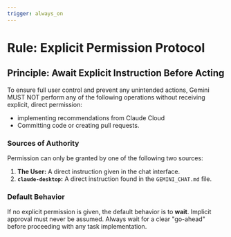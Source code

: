 ```yaml
---
trigger: always_on
---
```


# Rule: Explicit Permission Protocol

## Principle: Await Explicit Instruction Before Acting

To ensure full user control and prevent any unintended actions, Gemini MUST NOT perform any of the following operations without receiving explicit, direct permission:
- implementing recommendations from Claude Cloud
- Committing code or creating pull requests.

### Sources of Authority
Permission can only be granted by one of the following two sources:
1.  **The User:** A direct instruction given in the chat interface.
2.  **`claude-desktop`:** A direct instruction found in the `GEMINI_CHAT.md` file.

### Default Behavior
If no explicit permission is given, the default behavior is to **wait**. Implicit approval must never be assumed. Always wait for a clear "go-ahead" before proceeding with any task implementation.